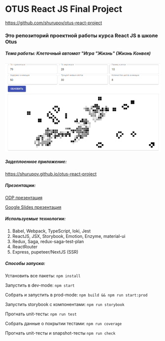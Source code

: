# OTUS React JS Final Project

https://github.com/shurupov/otus-react-project

### Это репозиторий проектной работы курса React JS в школе Otus

##### Тема работы: Клеточный автомат "Игра "Жизнь" (Жизнь Конвея)

![Game of Life Application](game-life.png "Игра Жизнь")

##### Задеплоенное приложение:

https://shurupov.github.io/otus-react-project

##### Презентации:

[ODP презентация](Presentation.odp)

[Google Slides презентация](https://docs.google.com/presentation/d/e/2PACX-1vTtJpjPjNmKIxW-hrjlhar5itVQp9TIDhgWIeRgmNBsOxbP8_7T2sqGwv46koQfH1fmTXrsJZuAtO9F/pub?start=false&loop=false&delayms=3000)

##### Используемые технологии:

1. Babel, Webpack, TypeScript, loki, Jest
2. ReactJS, JSX, Storybook, Emotion, Enzyme, material-ui
3. Redux, Saga, redux-saga-test-plan
4. ReactRouter
5. Express, pupeteer/NextJS (SSR)

##### Способы запуска:

Установить все пакеты:
`npm install`

Запустить в dev-mode:
`npm start`

Собрать и запустить в prod-mode:
`npm build && npm run start:prod`

Запустить storybook с компонентами:
`npm run storybook`

Прогнать unit-тесты:
`npm run test`

Собрать данные о покрытии тестами:
`npm run coverage`

Прогнать unit-тесты и snapshot-тесты
`npm run check`
